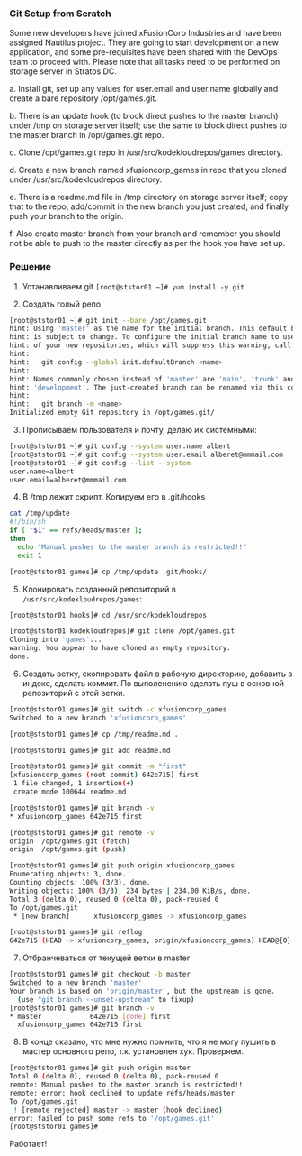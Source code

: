 ### Git Setup from Scratch

Some new developers have joined xFusionCorp Industries and have been assigned Nautilus project. They are going to start development on a new application, and some pre-requisites have been shared with the DevOps team to proceed with. Please note that all tasks need to be performed on storage server in Stratos DC.



a. Install git, set up any values for user.email and user.name globally and create a bare repository /opt/games.git.


b. There is an update hook (to block direct pushes to the master branch) under /tmp on storage server itself; use the same to block direct pushes to the master branch in /opt/games.git repo.


c. Clone /opt/games.git repo in /usr/src/kodekloudrepos/games directory.


d. Create a new branch named xfusioncorp_games in repo that you cloned under /usr/src/kodekloudrepos directory.


e. There is a readme.md file in /tmp directory on storage server itself; copy that to the repo, add/commit in the new branch you just created, and finally push your branch to the origin.


f. Also create master branch from your branch and remember you should not be able to push to the master directly as per the hook you have set up.

### Решение

1. Устанавливаем git `[root@ststor01 ~]# yum install -y git`

2. Создать голый репо

```bash
[root@ststor01 ~]# git init --bare /opt/games.git
hint: Using 'master' as the name for the initial branch. This default branch name
hint: is subject to change. To configure the initial branch name to use in all
hint: of your new repositories, which will suppress this warning, call:
hint: 
hint:   git config --global init.defaultBranch <name>
hint: 
hint: Names commonly chosen instead of 'master' are 'main', 'trunk' and
hint: 'development'. The just-created branch can be renamed via this command:
hint: 
hint:   git branch -m <name>
Initialized empty Git repository in /opt/games.git/
```
3. Прописываем пользователя и почту, делаю их системными:

```bash
[root@ststor01 ~]# git config --system user.name albert
[root@ststor01 ~]# git config --system user.email alberet@mmmail.com
[root@ststor01 ~]# git config --list --system
user.name=albert
user.email=alberet@mmmail.com
```
4. В /tmp лежит скрипт. Копируем его в .git/hooks

```bash
cat /tmp/update 
#!/bin/sh
if [ "$1" == refs/heads/master ];
then
  echo "Manual pushes to the master branch is restricted!!"
  exit 1

[root@ststor01 games]# cp /tmp/update .git/hooks/

```

5. Клонировать созданный репозиторий в `/usr/src/kodekloudrepos/games`:

```bash
[root@ststor01 hooks]# cd /usr/src/kodekloudrepos

[root@ststor01 kodekloudrepos]# git clone /opt/games.git
Cloning into 'games'...
warning: You appear to have cloned an empty repository.
done.
```

6. Создать ветку, скопировать файл в рабочую директорию, добавить в индекс, сделать коммит. По выполенению сделать пуш в основной репозиторий с этой ветки.

```bash
[root@ststor01 games]# git switch -c xfusioncorp_games
Switched to a new branch 'xfusioncorp_games'

[root@ststor01 games]# cp /tmp/readme.md .

[root@ststor01 games]# git add readme.md 

[root@ststor01 games]# git commit -m "first"
[xfusioncorp_games (root-commit) 642e715] first
 1 file changed, 1 insertion(+)
 create mode 100644 readme.md

[root@ststor01 games]# git branch -v
* xfusioncorp_games 642e715 first

[root@ststor01 games]# git remote -v
origin  /opt/games.git (fetch)
origin  /opt/games.git (push)

[root@ststor01 games]# git push origin xfusioncorp_games
Enumerating objects: 3, done.
Counting objects: 100% (3/3), done.
Writing objects: 100% (3/3), 234 bytes | 234.00 KiB/s, done.
Total 3 (delta 0), reused 0 (delta 0), pack-reused 0
To /opt/games.git
 * [new branch]      xfusioncorp_games -> xfusioncorp_games

[root@ststor01 games]# git reflog
642e715 (HEAD -> xfusioncorp_games, origin/xfusioncorp_games) HEAD@{0}: commit (initial): first
```


7. Отбранчеваться от текущей ветки в master

```bash
[root@ststor01 games]# git checkout -b master
Switched to a new branch 'master'
Your branch is based on 'origin/master', but the upstream is gone.
  (use "git branch --unset-upstream" to fixup)
[root@ststor01 games]# git branch -v
* master            642e715 [gone] first
  xfusioncorp_games 642e715 first
```


8. В конце сказано, что мне нужно помнить, что я не могу пушить в мастер основного репо, т.к. установлен хук. Проверяем.
```bash
[root@ststor01 games]# git push origin master
Total 0 (delta 0), reused 0 (delta 0), pack-reused 0
remote: Manual pushes to the master branch is restricted!!
remote: error: hook declined to update refs/heads/master
To /opt/games.git
 ! [remote rejected] master -> master (hook declined)
error: failed to push some refs to '/opt/games.git'
[root@ststor01 games]# 
```

Работает!

